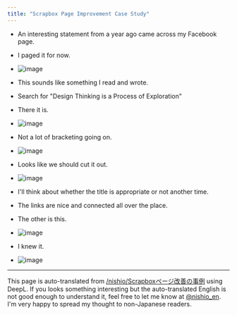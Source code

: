 ```yaml
---
title: "Scrapbox Page Improvement Case Study"
---
```


- An interesting statement from a year ago came across my Facebook page.
- I paged it for now.
- ![image](https://gyazo.com/b2535cb3d011bcd8d844b4cadc695639/thumb/1000)
- This sounds like something I read and wrote.
- Search for "Design Thinking is a Process of Exploration"
- There it is.
- ![image](https://gyazo.com/8d49279fbe81991cc2cd5115b1ccc48b/thumb/1000)
- Not a lot of bracketing going on.
- ![image](https://gyazo.com/20f9741c3b723649688ae1dbbd383580/thumb/1000)
- Looks like we should cut it out.

- ![image](https://gyazo.com/10ecbfe9f339cf57a31982fa611689b5/thumb/1000)
- I'll think about whether the title is appropriate or not another time.
- The links are nice and connected all over the place.

- The other is this.
- ![image](https://gyazo.com/d34ca3e122f9f24f76d3f04712edd539/thumb/1000)

- I knew it.
- ![image](https://gyazo.com/79757ba053600a8e641477f0cd41f114/thumb/1000)


---
This page is auto-translated from [/nishio/Scrapboxページ改善の事例](https://scrapbox.io/nishio/Scrapboxページ改善の事例) using DeepL. If you looks something interesting but the auto-translated English is not good enough to understand it, feel free to let me know at [@nishio_en](https://twitter.com/nishio_en). I'm very happy to spread my thought to non-Japanese readers.